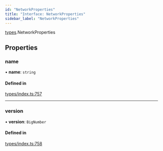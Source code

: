 ```yaml
---
id: "NetworkProperties"
title: "Interface: NetworkProperties"
sidebar_label: "NetworkProperties"
---
```


[types](../../../modules/Types/Types.md).NetworkProperties

## Properties

### name

• **name**: `string`

#### Defined in

[types/index.ts:757](https://github.com/PolymeshAssociation/polymesh-sdk/blob/95e180d2/src/types/index.ts#L757)

___

### version

• **version**: `BigNumber`

#### Defined in

[types/index.ts:758](https://github.com/PolymeshAssociation/polymesh-sdk/blob/95e180d2/src/types/index.ts#L758)
